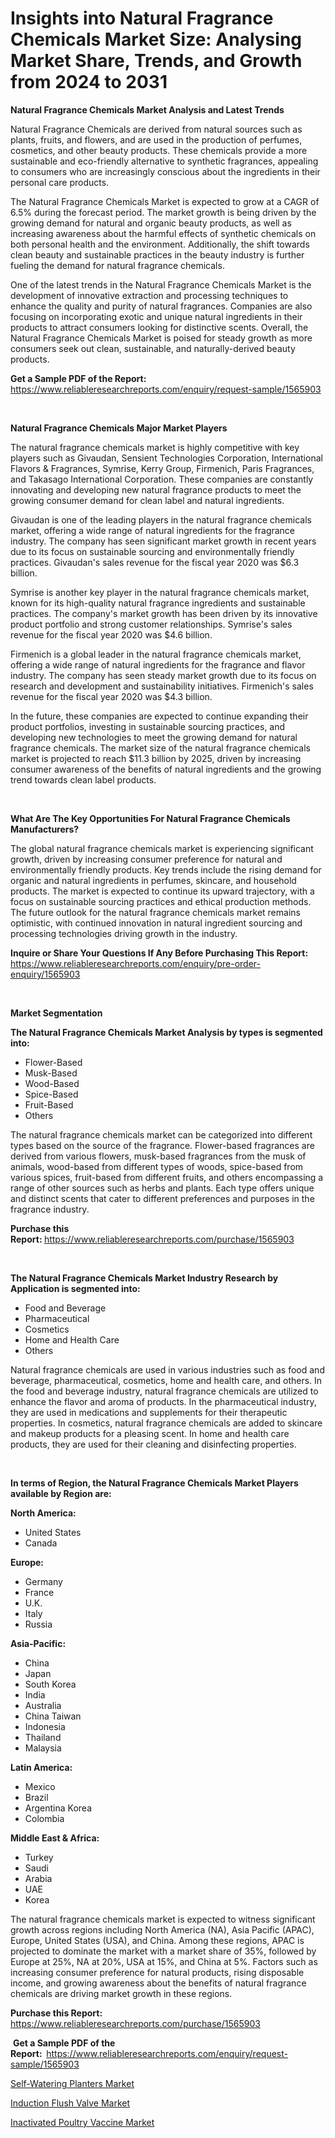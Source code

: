 <p><h1>Insights into Natural Fragrance Chemicals Market Size: Analysing Market Share, Trends, and Growth from 2024 to 2031</h1></p><p><strong>Natural Fragrance Chemicals Market Analysis and Latest Trends</strong></p>
<p><p>Natural Fragrance Chemicals are derived from natural sources such as plants, fruits, and flowers, and are used in the production of perfumes, cosmetics, and other beauty products. These chemicals provide a more sustainable and eco-friendly alternative to synthetic fragrances, appealing to consumers who are increasingly conscious about the ingredients in their personal care products.</p><p>The Natural Fragrance Chemicals Market is expected to grow at a CAGR of 6.5% during the forecast period. The market growth is being driven by the growing demand for natural and organic beauty products, as well as increasing awareness about the harmful effects of synthetic chemicals on both personal health and the environment. Additionally, the shift towards clean beauty and sustainable practices in the beauty industry is further fueling the demand for natural fragrance chemicals.</p><p>One of the latest trends in the Natural Fragrance Chemicals Market is the development of innovative extraction and processing techniques to enhance the quality and purity of natural fragrances. Companies are also focusing on incorporating exotic and unique natural ingredients in their products to attract consumers looking for distinctive scents. Overall, the Natural Fragrance Chemicals Market is poised for steady growth as more consumers seek out clean, sustainable, and naturally-derived beauty products.</p></p>
<p><strong>Get a Sample PDF of the Report:&nbsp;</strong> <a href="https://www.reliableresearchreports.com/enquiry/request-sample/1565903">https://www.reliableresearchreports.com/enquiry/request-sample/1565903</a></p>
<p>&nbsp;</p>
<p><strong>Natural Fragrance Chemicals Major Market Players</strong></p>
<p><p>The natural fragrance chemicals market is highly competitive with key players such as Givaudan, Sensient Technologies Corporation, International Flavors & Fragrances, Symrise, Kerry Group, Firmenich, Paris Fragrances, and Takasago International Corporation. These companies are constantly innovating and developing new natural fragrance products to meet the growing consumer demand for clean label and natural ingredients.</p><p>Givaudan is one of the leading players in the natural fragrance chemicals market, offering a wide range of natural ingredients for the fragrance industry. The company has seen significant market growth in recent years due to its focus on sustainable sourcing and environmentally friendly practices. Givaudan's sales revenue for the fiscal year 2020 was $6.3 billion.</p><p>Symrise is another key player in the natural fragrance chemicals market, known for its high-quality natural fragrance ingredients and sustainable practices. The company's market growth has been driven by its innovative product portfolio and strong customer relationships. Symrise's sales revenue for the fiscal year 2020 was $4.6 billion.</p><p>Firmenich is a global leader in the natural fragrance chemicals market, offering a wide range of natural ingredients for the fragrance and flavor industry. The company has seen steady market growth due to its focus on research and development and sustainability initiatives. Firmenich's sales revenue for the fiscal year 2020 was $4.3 billion.</p><p>In the future, these companies are expected to continue expanding their product portfolios, investing in sustainable sourcing practices, and developing new technologies to meet the growing demand for natural fragrance chemicals. The market size of the natural fragrance chemicals market is projected to reach $11.3 billion by 2025, driven by increasing consumer awareness of the benefits of natural ingredients and the growing trend towards clean label products.</p></p>
<p>&nbsp;</p>
<p><strong>What Are The Key Opportunities For Natural Fragrance Chemicals Manufacturers?</strong></p>
<p><p>The global natural fragrance chemicals market is experiencing significant growth, driven by increasing consumer preference for natural and environmentally friendly products. Key trends include the rising demand for organic and natural ingredients in perfumes, skincare, and household products. The market is expected to continue its upward trajectory, with a focus on sustainable sourcing practices and ethical production methods. The future outlook for the natural fragrance chemicals market remains optimistic, with continued innovation in natural ingredient sourcing and processing technologies driving growth in the industry.</p></p>
<p><strong>Inquire or Share Your Questions If Any Before Purchasing This Report:</strong> <a href="https://www.reliableresearchreports.com/enquiry/pre-order-enquiry/1565903">https://www.reliableresearchreports.com/enquiry/pre-order-enquiry/1565903</a></p>
<p>&nbsp;</p>
<p><strong>Market Segmentation</strong></p>
<p><strong>The Natural Fragrance Chemicals Market Analysis by types is segmented into:</strong></p>
<p><ul><li>Flower-Based</li><li>Musk-Based</li><li>Wood-Based</li><li>Spice-Based</li><li>Fruit-Based</li><li>Others</li></ul></p>
<p><p>The natural fragrance chemicals market can be categorized into different types based on the source of the fragrance. Flower-based fragrances are derived from various flowers, musk-based fragrances from the musk of animals, wood-based from different types of woods, spice-based from various spices, fruit-based from different fruits, and others encompassing a range of other sources such as herbs and plants. Each type offers unique and distinct scents that cater to different preferences and purposes in the fragrance industry.</p></p>
<p><strong>Purchase this Report:&nbsp;</strong><a href="https://www.reliableresearchreports.com/purchase/1565903">https://www.reliableresearchreports.com/purchase/1565903</a></p>
<p>&nbsp;</p>
<p><strong>The Natural Fragrance Chemicals Market Industry Research by Application is segmented into:</strong></p>
<p><ul><li>Food and Beverage</li><li>Pharmaceutical</li><li>Cosmetics</li><li>Home and Health Care</li><li>Others</li></ul></p>
<p><p>Natural fragrance chemicals are used in various industries such as food and beverage, pharmaceutical, cosmetics, home and health care, and others. In the food and beverage industry, natural fragrance chemicals are utilized to enhance the flavor and aroma of products. In the pharmaceutical industry, they are used in medications and supplements for their therapeutic properties. In cosmetics, natural fragrance chemicals are added to skincare and makeup products for a pleasing scent. In home and health care products, they are used for their cleaning and disinfecting properties.</p></p>
<p>&nbsp;</p>
<p><strong>In terms of Region, the Natural Fragrance Chemicals Market Players available by Region are:</strong></p>
<p>
    <p> <strong> North America: </strong>
        <ul>
            <li>United States</li>
            <li>Canada</li>
        </ul>
        </p> 
    <p> <strong> Europe: </strong>
        <ul>
            <li>Germany</li>
            <li>France</li>
            <li>U.K.</li>
            <li>Italy</li>
            <li>Russia</li>
        </ul>
        </p> 
    <p> <strong> Asia-Pacific: </strong>
        <ul>
            <li>China</li>
            <li>Japan</li>
            <li>South Korea</li>
            <li>India</li>
            <li>Australia</li>
            <li>China Taiwan</li>
            <li>Indonesia</li>
            <li>Thailand</li>
            <li>Malaysia</li>
        </ul>
        </p> 
    <p> <strong> Latin America: </strong>
        <ul>
            <li>Mexico</li>
            <li>Brazil</li>
            <li>Argentina Korea</li>
            <li>Colombia</li>
        </ul>
        </p> 
    <p> <strong> Middle East & Africa: </strong>
        <ul>
            <li>Turkey</li>
            <li>Saudi</li>
            <li>Arabia</li>
            <li>UAE</li>
            <li>Korea</li>
        </ul>
    </p>
    </p>
<p><p>The natural fragrance chemicals market is expected to witness significant growth across regions including North America (NA), Asia Pacific (APAC), Europe, United States (USA), and China. Among these regions, APAC is projected to dominate the market with a market share of 35%, followed by Europe at 25%, NA at 20%, USA at 15%, and China at 5%. Factors such as increasing consumer preference for natural products, rising disposable income, and growing awareness about the benefits of natural fragrance chemicals are driving market growth in these regions.</p></p>
<p><strong>Purchase this Report: </strong><a href="https://www.reliableresearchreports.com/purchase/1565903">https://www.reliableresearchreports.com/purchase/1565903</a></p>
<p>&nbsp;<strong>Get a Sample PDF of the Report:&nbsp;&nbsp;</strong><a href="https://www.reliableresearchreports.com/enquiry/request-sample/1565903">https://www.reliableresearchreports.com/enquiry/request-sample/1565903</a></p>
<p><strong></strong></p>
<p><p><a href="https://view.publitas.com/reportprime-1/self-watering-planters-market-size-growth-outlook-from-2023-to-2030-projecting-at-markets-trends-analysis-by-application-regional-outlook-and-revenue/">Self-Watering Planters Market</a></p><p><a href="https://view.publitas.com/reportprime-1/induction-flush-valve-market-research-report-forecasted-for-period-from-2023-2030-by-market-type-market-application-and-region/">Induction Flush Valve Market</a></p><p><a href="https://view.publitas.com/reportprime-1/inactivated-poultry-vaccine-market-size-market-trends-and-growth-outlook-forecasted-for-period-from-2023-to-2030/">Inactivated Poultry Vaccine Market</a></p></p>